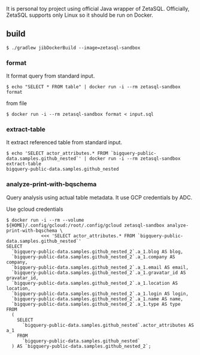 It is personal toy project using official Java wrapper of ZetaSQL.
Officially, ZetaSQL supports only Linux so it should be run on Docker.

## build

```
$ ./gradlew jibDockerBuild --image=zetasql-sandbox
```

### format

It format query from standard input.

```
$ echo "SELECT * FROM table" | docker run -i --rm zetasql-sandbox format
```

from file

```
$ docker run -i --rm zetasql-sandbox format < input.sql
```

### extract-table

It extract referenced table from standard input.

```
$ echo 'SELECT actor_attributes.* FROM `bigquery-public-data.samples.github_nested`' | docker run -i --rm zetasql-sandbox extract-table
bigquery-public-data.samples.github_nested
```

### analyze-print-with-bqschema

Query analysis using actual table metadata. It use GCP credentials by ADC.

Use gcloud credentials

```
$ docker run -i --rm --volume ${HOME}/.config/gcloud:/root/.config/gcloud zetasql-sandbox analyze-print-with-bqschema \
             <<< 'SELECT actor_attributes.* FROM `bigquery-public-data.samples.github_nested`'           
SELECT
  `bigquery-public-data.samples.github_nested_2`.a_1.blog AS blog,
  `bigquery-public-data.samples.github_nested_2`.a_1.company AS company,
  `bigquery-public-data.samples.github_nested_2`.a_1.email AS email,
  `bigquery-public-data.samples.github_nested_2`.a_1.gravatar_id AS gravatar_id,
  `bigquery-public-data.samples.github_nested_2`.a_1.location AS location,
  `bigquery-public-data.samples.github_nested_2`.a_1.login AS login,
  `bigquery-public-data.samples.github_nested_2`.a_1.name AS name,
  `bigquery-public-data.samples.github_nested_2`.a_1.type AS type
FROM
  (
    SELECT
      `bigquery-public-data.samples.github_nested`.actor_attributes AS a_1
    FROM
      `bigquery-public-data.samples.github_nested`
  ) AS `bigquery-public-data.samples.github_nested_2`;
```
